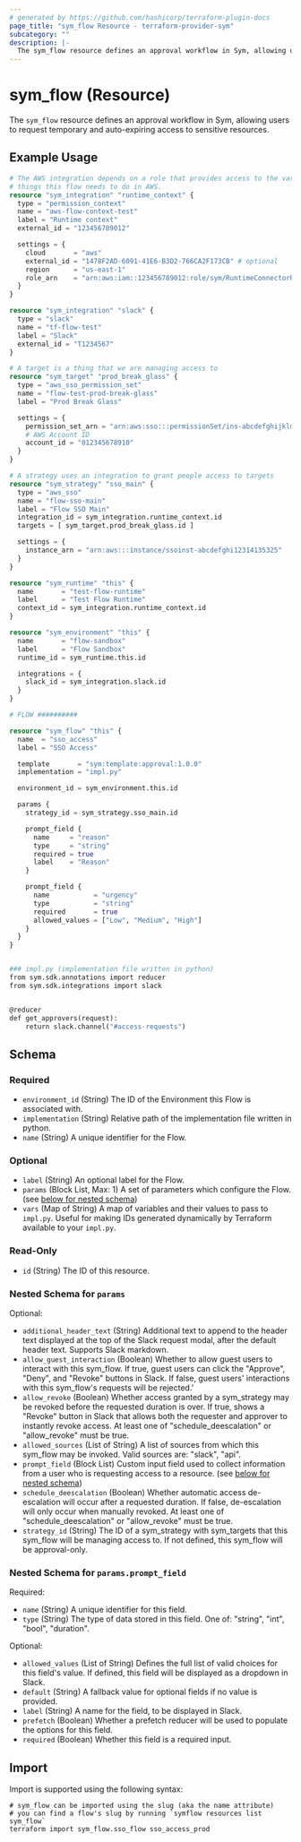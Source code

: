```yaml
---
# generated by https://github.com/hashicorp/terraform-plugin-docs
page_title: "sym_flow Resource - terraform-provider-sym"
subcategory: ""
description: |-
  The sym_flow resource defines an approval workflow in Sym, allowing users to request temporary and auto-expiring access to sensitive resources.
---
```


# sym_flow (Resource)

The `sym_flow` resource defines an approval workflow in Sym, allowing users to request temporary and auto-expiring access to sensitive resources.

## Example Usage

```terraform
# The AWS integration depends on a role that provides access to the various
# things this flow needs to do in AWS.
resource "sym_integration" "runtime_context" {
  type = "permission_context"
  name = "aws-flow-context-test"
  label = "Runtime context"
  external_id = "123456789012"

  settings = {
    cloud       = "aws"
    external_id = "1478F2AD-6091-41E6-B3D2-766CA2F173CB" # optional
    region      = "us-east-1"
    role_arn    = "arn:aws:iam::123456789012:role/sym/RuntimeConnectorRole"
  }
}

resource "sym_integration" "slack" {
  type = "slack"
  name = "tf-flow-test"
  label = "Slack"
  external_id = "T1234567"
}

# A target is a thing that we are managing access to
resource "sym_target" "prod_break_glass" {
  type = "aws_sso_permission_set"
  name = "flow-test-prod-break-glass"
  label = "Prod Break Glass"

  settings = {
    permission_set_arn = "arn:aws:sso:::permissionSet/ins-abcdefghijklmnop/ps-2"
    # AWS Account ID
    account_id = "012345678910"
  }
}

# A strategy uses an integration to grant people access to targets
resource "sym_strategy" "sso_main" {
  type = "aws_sso"
  name = "flow-sso-main"
  label = "Flow SSO Main"
  integration_id = sym_integration.runtime_context.id
  targets = [ sym_target.prod_break_glass.id ]

  settings = {
    instance_arn = "arn:aws:::instance/ssoinst-abcdefghi12314135325"
  }
}

resource "sym_runtime" "this" {
  name       = "test-flow-runtime"
  label      = "Test Flow Runtime"
  context_id = sym_integration.runtime_context.id
}

resource "sym_environment" "this" {
  name       = "flow-sandbox"
  label      = "Flow Sandbox"
  runtime_id = sym_runtime.this.id

  integrations = {
    slack_id = sym_integration.slack.id
  }
}

# FLOW ##########

resource "sym_flow" "this" {
  name  = "sso_access"
  label = "SSO Access"

  template       = "sym:template:approval:1.0.0"
  implementation = "impl.py"

  environment_id = sym_environment.this.id

  params {
    strategy_id = sym_strategy.sso_main.id

    prompt_field {
      name     = "reason"
      type     = "string"
      required = true
      label    = "Reason"
    }

    prompt_field {
      name           = "urgency"
      type           = "string"
      required       = true
      allowed_values = ["Low", "Medium", "High"]
    }
  }
}


### impl.py (implementation file written in python)
from sym.sdk.annotations import reducer
from sym.sdk.integrations import slack


@reducer
def get_approvers(request):
    return slack.channel("#access-requests")
```

<!-- schema generated by tfplugindocs -->
## Schema

### Required

- `environment_id` (String) The ID of the Environment this Flow is associated with.
- `implementation` (String) Relative path of the implementation file written in python.
- `name` (String) A unique identifier for the Flow.

### Optional

- `label` (String) An optional label for the Flow.
- `params` (Block List, Max: 1) A set of parameters which configure the Flow. (see [below for nested schema](#nestedblock--params))
- `vars` (Map of String) A map of variables and their values to pass to `impl.py`. Useful for making IDs generated dynamically by Terraform available to your `impl.py`.

### Read-Only

- `id` (String) The ID of this resource.

<a id="nestedblock--params"></a>
### Nested Schema for `params`

Optional:

- `additional_header_text` (String) Additional text to append to the header text displayed at the top of the Slack request modal, after the default header text. Supports Slack markdown.
- `allow_guest_interaction` (Boolean) Whether to allow guest users to interact with this sym_flow. If true, guest users can click the "Approve", "Deny", and "Revoke" buttons in Slack. If false, guest users' interactions with this sym_flow's requests will be rejected.'
- `allow_revoke` (Boolean) Whether access granted by a sym_strategy may be revoked before the requested duration is over. If true, shows a "Revoke" button in Slack that allows both the requester and approver to instantly revoke access. At least one of "schedule_deescalation" or "allow_revoke" must be true.
- `allowed_sources` (List of String) A list of sources from which this sym_flow may be invoked. Valid sources are: "slack", "api".
- `prompt_field` (Block List) Custom input field used to collect information from a user who is requesting access to a resource. (see [below for nested schema](#nestedblock--params--prompt_field))
- `schedule_deescalation` (Boolean) Whether automatic access de-escalation will occur after a requested duration. If false, de-escalation will only occur when manually revoked. At least one of "schedule_deescalation" or "allow_revoke" must be true.
- `strategy_id` (String) The ID of a sym_strategy with sym_targets that this sym_flow will be managing access to. If not defined, this sym_flow will be approval-only.

<a id="nestedblock--params--prompt_field"></a>
### Nested Schema for `params.prompt_field`

Required:

- `name` (String) A unique identifier for this field.
- `type` (String) The type of data stored in this field. One of: "string", "int", "bool", "duration".

Optional:

- `allowed_values` (List of String) Defines the full list of valid choices for this field's value. If defined, this field will be displayed as a dropdown in Slack.
- `default` (String) A fallback value for optional fields if no value is provided.
- `label` (String) A name for the field, to be displayed in Slack.
- `prefetch` (Boolean) Whether a prefetch reducer will be used to populate the options for this field.
- `required` (Boolean) Whether this field is a required input.

## Import

Import is supported using the following syntax:

```shell
# sym_flow can be imported using the slug (aka the name attribute)
# you can find a flow's slug by running `symflow resources list sym_flow`
terraform import sym_flow.sso_flow sso_access_prod
```
